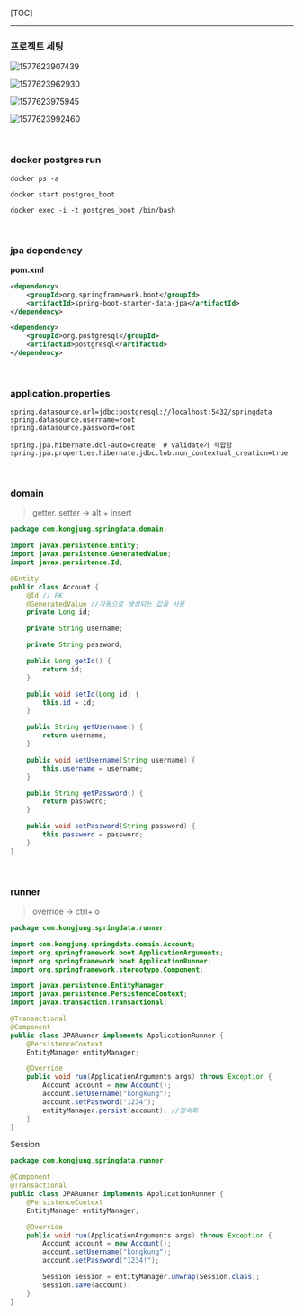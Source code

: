 [TOC]

---

### 프로젝트 세팅

![1577623907439](assets/1577623907439.png)

![1577623962930](assets/1577623962930.png)

![1577623975945](assets/1577623975945.png)

![1577623992460](assets/1577623992460.png)

<br>

### docker postgres run

`docker ps -a`

`docker start postgres_boot`

`docker exec -i -t postgres_boot /bin/bash`

<br>

### jpa dependency 

**pom.xml**

```xml
<dependency>
    <groupId>org.springframework.boot</groupId>
    <artifactId>spring-boot-starter-data-jpa</artifactId>
</dependency>

<dependency>
    <groupId>org.postgresql</groupId>
    <artifactId>postgresql</artifactId>
</dependency>
```

<br>

### application.properties 

```properties
spring.datasource.url=jdbc:postgresql://localhost:5432/springdata
spring.datasource.username=root
spring.datasource.password=root

spring.jpa.hibernate.ddl-auto=create  # validate가 적합함
spring.jpa.properties.hibernate.jdbc.lob.non_contextual_creation=true
```

<br>

### domain

> getter. setter -> alt + insert

```java
package com.kongjung.springdata.domain;

import javax.persistence.Entity;
import javax.persistence.GeneratedValue;
import javax.persistence.Id;

@Entity
public class Account {
    @Id // PK
    @GeneratedValue //자동으로 생성되는 값을 사용
    private Long id;

    private String username;

    private String password;

    public Long getId() {
        return id;
    }

    public void setId(Long id) {
        this.id = id;
    }

    public String getUsername() {
        return username;
    }

    public void setUsername(String username) {
        this.username = username;
    }

    public String getPassword() {
        return password;
    }

    public void setPassword(String password) {
        this.password = password;
    }
}
```

<br>

### runner

> override -> ctrl+ o

```java
package com.kongjung.springdata.runner;

import com.kongjung.springdata.domain.Account;
import org.springframework.boot.ApplicationArguments;
import org.springframework.boot.ApplicationRunner;
import org.springframework.stereotype.Component;

import javax.persistence.EntityManager;
import javax.persistence.PersistenceContext;
import javax.transaction.Transactional;

@Transactional
@Component
public class JPARunner implements ApplicationRunner {
    @PersistenceContext
    EntityManager entityManager;

    @Override
    public void run(ApplicationArguments args) throws Exception {
        Account account = new Account();
        account.setUsername("kongkung");
        account.setPassword("1234");
        entityManager.persist(account); //영속화
    }
}
```

Session

```java
package com.kongjung.springdata.runner;

@Component
@Transactional
public class JPARunner implements ApplicationRunner {
    @PersistenceContext
    EntityManager entityManager;

    @Override
    public void run(ApplicationArguments args) throws Exception {
        Account account = new Account();
        account.setUsername("kongkung");
        account.setPassword("1234!");

        Session session = entityManager.unwrap(Session.class);
        session.save(account);
    }
}
```



























